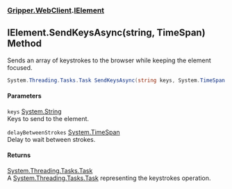 ### [Gripper.WebClient](Gripper_WebClient.md 'Gripper.WebClient').[IElement](Gripper_WebClient_IElement.md 'Gripper.WebClient.IElement')
## IElement.SendKeysAsync(string, TimeSpan) Method
Sends an array of keystrokes to the browser while keeping the element focused.  
```csharp
System.Threading.Tasks.Task SendKeysAsync(string keys, System.TimeSpan delayBetweenStrokes);
```
#### Parameters
<a name='Gripper_WebClient_IElement_SendKeysAsync(string_System_TimeSpan)_keys'></a>
`keys` [System.String](https://docs.microsoft.com/en-us/dotnet/api/System.String 'System.String')  
Keys to send to the element.
  
<a name='Gripper_WebClient_IElement_SendKeysAsync(string_System_TimeSpan)_delayBetweenStrokes'></a>
`delayBetweenStrokes` [System.TimeSpan](https://docs.microsoft.com/en-us/dotnet/api/System.TimeSpan 'System.TimeSpan')  
Delay to wait between strokes.
  
#### Returns
[System.Threading.Tasks.Task](https://docs.microsoft.com/en-us/dotnet/api/System.Threading.Tasks.Task 'System.Threading.Tasks.Task')  
A [System.Threading.Tasks.Task](https://docs.microsoft.com/en-us/dotnet/api/System.Threading.Tasks.Task 'System.Threading.Tasks.Task') representing the keystrokes operation.
